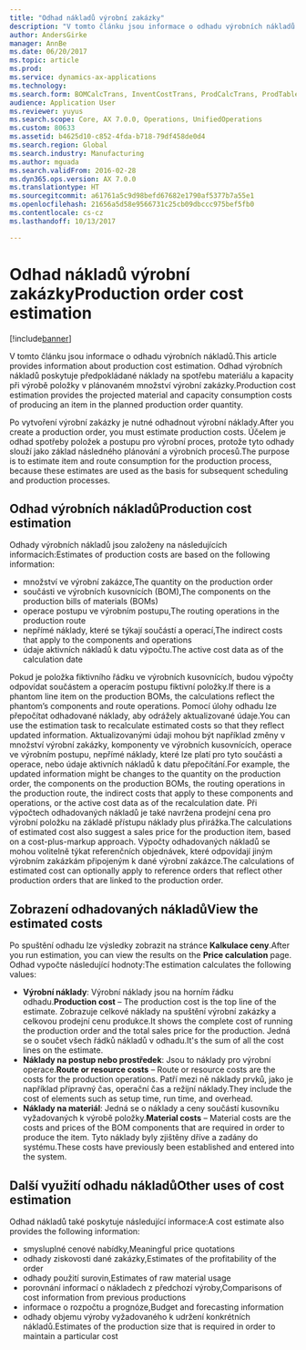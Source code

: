 ```yaml
---
title: "Odhad nákladů výrobní zakázky"
description: "V tomto článku jsou informace o odhadu výrobních nákladů. Odhad výrobních nákladů poskytuje předpokládané náklady na spotřebu materiálu a kapacity při výrobě položky v plánovaném množství výrobní zakázky."
author: AndersGirke
manager: AnnBe
ms.date: 06/20/2017
ms.topic: article
ms.prod: 
ms.service: dynamics-ax-applications
ms.technology: 
ms.search.form: BOMCalcTrans, InventCostTrans, ProdCalcTrans, ProdTableJour, ProdTableListPage
audience: Application User
ms.reviewer: yuyus
ms.search.scope: Core, AX 7.0.0, Operations, UnifiedOperations
ms.custom: 80633
ms.assetid: b4625d10-c852-4fda-b718-79df458de0d4
ms.search.region: Global
ms.search.industry: Manufacturing
ms.author: mguada
ms.search.validFrom: 2016-02-28
ms.dyn365.ops.version: AX 7.0.0
ms.translationtype: HT
ms.sourcegitcommit: a61761a5c9d98befd67682e1790af5377b7a55e1
ms.openlocfilehash: 21656a5d58e9566731c25cb09dbccc975bef5fb0
ms.contentlocale: cs-cz
ms.lasthandoff: 10/13/2017

---
```


# <a name="production-order-cost-estimation"></a><span data-ttu-id="54b06-104">Odhad nákladů výrobní zakázky</span><span class="sxs-lookup"><span data-stu-id="54b06-104">Production order cost estimation</span></span>

[!include[banner](../includes/banner.md)]


<span data-ttu-id="54b06-105">V tomto článku jsou informace o odhadu výrobních nákladů.</span><span class="sxs-lookup"><span data-stu-id="54b06-105">This article provides information about production cost estimation.</span></span> <span data-ttu-id="54b06-106">Odhad výrobních nákladů poskytuje předpokládané náklady na spotřebu materiálu a kapacity při výrobě položky v plánovaném množství výrobní zakázky.</span><span class="sxs-lookup"><span data-stu-id="54b06-106">Production cost estimation provides the projected material and capacity consumption costs of producing an item in the planned production order quantity.</span></span> 

<span data-ttu-id="54b06-107">Po vytvoření výrobní zakázky je nutné odhadnout výrobní náklady.</span><span class="sxs-lookup"><span data-stu-id="54b06-107">After you create a production order, you must estimate production costs.</span></span> <span data-ttu-id="54b06-108">Účelem je odhad spotřeby položek a postupu pro výrobní proces, protože tyto odhady slouží jako základ následného plánování a výrobních procesů.</span><span class="sxs-lookup"><span data-stu-id="54b06-108">The purpose is to estimate item and route consumption for the production process, because these estimates are used as the basis for subsequent scheduling and production processes.</span></span>

## <a name="production-cost-estimation"></a><span data-ttu-id="54b06-109">Odhad výrobních nákladů</span><span class="sxs-lookup"><span data-stu-id="54b06-109">Production cost estimation</span></span>
<span data-ttu-id="54b06-110">Odhady výrobních nákladů jsou založeny na následujících informacích:</span><span class="sxs-lookup"><span data-stu-id="54b06-110">Estimates of production costs are based on the following information:</span></span>

-   <span data-ttu-id="54b06-111">množství ve výrobní zakázce,</span><span class="sxs-lookup"><span data-stu-id="54b06-111">The quantity on the production order</span></span>
-   <span data-ttu-id="54b06-112">součásti ve výrobních kusovnících (BOM),</span><span class="sxs-lookup"><span data-stu-id="54b06-112">The components on the production bills of materials (BOMs)</span></span>
-   <span data-ttu-id="54b06-113">operace postupu ve výrobním postupu,</span><span class="sxs-lookup"><span data-stu-id="54b06-113">The routing operations in the production route</span></span>
-   <span data-ttu-id="54b06-114">nepřímé náklady, které se týkají součástí a operací,</span><span class="sxs-lookup"><span data-stu-id="54b06-114">The indirect costs that apply to the components and operations</span></span>
-   <span data-ttu-id="54b06-115">údaje aktivních nákladů k datu výpočtu.</span><span class="sxs-lookup"><span data-stu-id="54b06-115">The active cost data as of the calculation date</span></span>

<span data-ttu-id="54b06-116">Pokud je položka fiktivního řádku ve výrobních kusovnících, budou výpočty odpovídat součástem a operacím postupu fiktivní položky.</span><span class="sxs-lookup"><span data-stu-id="54b06-116">If there is a phantom line item on the production BOMs, the calculations reflect the phantom’s components and route operations.</span></span> <span data-ttu-id="54b06-117">Pomocí úlohy odhadu lze přepočítat odhadované náklady, aby odrážely aktualizované údaje.</span><span class="sxs-lookup"><span data-stu-id="54b06-117">You can use the estimation task to recalculate estimated costs so that they reflect updated information.</span></span> <span data-ttu-id="54b06-118">Aktualizovanými údaji mohou být například změny v množství výrobní zakázky, komponenty ve výrobních kusovnících, operace ve výrobním postupu, nepřímé náklady, které lze platí pro tyto součásti a operace, nebo údaje aktivních nákladů k datu přepočítání.</span><span class="sxs-lookup"><span data-stu-id="54b06-118">For example, the updated information might be changes to the quantity on the production order, the components on the production BOMs, the routing operations in the production route, the indirect costs that apply to these components and operations, or the active cost data as of the recalculation date.</span></span> <span data-ttu-id="54b06-119">Při výpočtech odhadovaných nákladů je také navržena prodejní cena pro výrobní položku na základě přístupu náklady plus přirážka.</span><span class="sxs-lookup"><span data-stu-id="54b06-119">The calculations of estimated cost also suggest a sales price for the production item, based on a cost-plus-markup approach.</span></span> <span data-ttu-id="54b06-120">Výpočty odhadovaných nákladů se mohou volitelně týkat referenčních objednávek, které odpovídají jiným výrobním zakázkám připojeným k dané výrobní zakázce.</span><span class="sxs-lookup"><span data-stu-id="54b06-120">The calculations of estimated cost can optionally apply to reference orders that reflect other production orders that are linked to the production order.</span></span>

## <a name="view-the-estimated-costs"></a><span data-ttu-id="54b06-121">Zobrazení odhadovaných nákladů</span><span class="sxs-lookup"><span data-stu-id="54b06-121">View the estimated costs</span></span>
<span data-ttu-id="54b06-122">Po spuštění odhadu lze výsledky zobrazit na stránce **Kalkulace ceny**.</span><span class="sxs-lookup"><span data-stu-id="54b06-122">After you run estimation, you can view the results on the **Price calculation** page.</span></span> <span data-ttu-id="54b06-123">Odhad vypočte následující hodnoty:</span><span class="sxs-lookup"><span data-stu-id="54b06-123">The estimation calculates the following values:</span></span>

-   <span data-ttu-id="54b06-124">**Výrobní náklady**: Výrobní náklady jsou na horním řádku odhadu.</span><span class="sxs-lookup"><span data-stu-id="54b06-124">**Production cost** – The production cost is the top line of the estimate.</span></span> <span data-ttu-id="54b06-125">Zobrazuje celkové náklady na spuštění výrobní zakázky a celkovou prodejní cenu produkce.</span><span class="sxs-lookup"><span data-stu-id="54b06-125">It shows the complete cost of running the production order and the total sales price for the production.</span></span> <span data-ttu-id="54b06-126">Jedná se o součet všech řádků nákladů v odhadu.</span><span class="sxs-lookup"><span data-stu-id="54b06-126">It's the sum of all the cost lines on the estimate.</span></span>
-   <span data-ttu-id="54b06-127">**Náklady na postup nebo prostředek**: Jsou to náklady pro výrobní operace.</span><span class="sxs-lookup"><span data-stu-id="54b06-127">**Route or resource costs** – Route or resource costs are the costs for the production operations.</span></span> <span data-ttu-id="54b06-128">Patří mezi ně náklady prvků, jako je například přípravný čas, operační čas a režijní náklady.</span><span class="sxs-lookup"><span data-stu-id="54b06-128">They include the cost of elements such as setup time, run time, and overhead.</span></span>
-   <span data-ttu-id="54b06-129">**Náklady na materiál**: Jedná se o náklady a ceny součástí kusovníku vyžadovaných k výrobě položky.</span><span class="sxs-lookup"><span data-stu-id="54b06-129">**Material costs** – Material costs are the costs and prices of the BOM components that are required in order to produce the item.</span></span> <span data-ttu-id="54b06-130">Tyto náklady byly zjištěny dříve a zadány do systému.</span><span class="sxs-lookup"><span data-stu-id="54b06-130">These costs have previously been established and entered into the system.</span></span>

## <a name="other-uses-of-cost-estimation"></a><span data-ttu-id="54b06-131">Další využití odhadu nákladů</span><span class="sxs-lookup"><span data-stu-id="54b06-131">Other uses of cost estimation</span></span>
<span data-ttu-id="54b06-132">Odhad nákladů také poskytuje následující informace:</span><span class="sxs-lookup"><span data-stu-id="54b06-132">A cost estimate also provides the following information:</span></span>

-   <span data-ttu-id="54b06-133">smysluplné cenové nabídky,</span><span class="sxs-lookup"><span data-stu-id="54b06-133">Meaningful price quotations</span></span>
-   <span data-ttu-id="54b06-134">odhady ziskovosti dané zakázky,</span><span class="sxs-lookup"><span data-stu-id="54b06-134">Estimates of the profitability of the order</span></span>
-   <span data-ttu-id="54b06-135">odhady použití surovin,</span><span class="sxs-lookup"><span data-stu-id="54b06-135">Estimates of raw material usage</span></span>
-   <span data-ttu-id="54b06-136">porovnání informací o nákladech z předchozí výroby,</span><span class="sxs-lookup"><span data-stu-id="54b06-136">Comparisons of cost information from previous productions</span></span>
-   <span data-ttu-id="54b06-137">informace o rozpočtu a prognóze,</span><span class="sxs-lookup"><span data-stu-id="54b06-137">Budget and forecasting information</span></span>
-   <span data-ttu-id="54b06-138">odhady objemu výroby vyžadovaného k udržení konkrétních nákladů.</span><span class="sxs-lookup"><span data-stu-id="54b06-138">Estimates of the production size that is required in order to maintain a particular cost</span></span>





